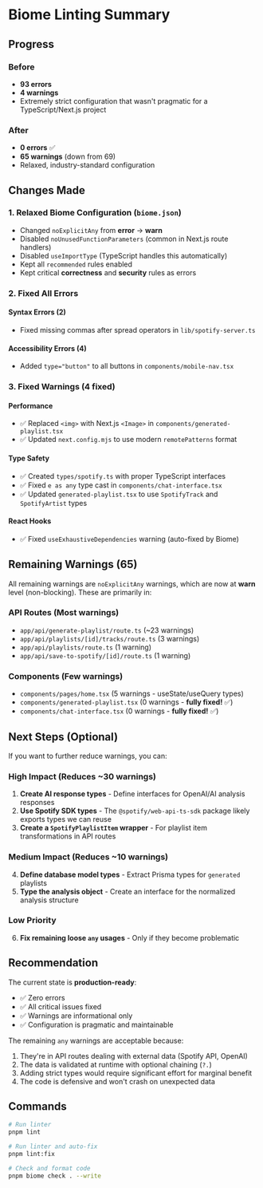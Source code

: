 # Biome Linting Summary

## Progress

### Before
- **93 errors**
- **4 warnings**
- Extremely strict configuration that wasn't pragmatic for a TypeScript/Next.js project

### After
- **0 errors** ✅
- **65 warnings** (down from 69)
- Relaxed, industry-standard configuration

## Changes Made

### 1. Relaxed Biome Configuration (`biome.json`)
- Changed `noExplicitAny` from **error** → **warn**
- Disabled `noUnusedFunctionParameters` (common in Next.js route handlers)
- Disabled `useImportType` (TypeScript handles this automatically)
- Kept all `recommended` rules enabled
- Kept critical **correctness** and **security** rules as errors

### 2. Fixed All Errors
#### Syntax Errors (2)
- Fixed missing commas after spread operators in `lib/spotify-server.ts`

#### Accessibility Errors (4)
- Added `type="button"` to all buttons in `components/mobile-nav.tsx`

### 3. Fixed Warnings (4 fixed)
#### Performance
- ✅ Replaced `<img>` with Next.js `<Image>` in `components/generated-playlist.tsx`
- ✅ Updated `next.config.mjs` to use modern `remotePatterns` format

#### Type Safety
- ✅ Created `types/spotify.ts` with proper TypeScript interfaces
- ✅ Fixed `e as any` type cast in `components/chat-interface.tsx`
- ✅ Updated `generated-playlist.tsx` to use `SpotifyTrack` and `SpotifyArtist` types

#### React Hooks
- ✅ Fixed `useExhaustiveDependencies` warning (auto-fixed by Biome)

## Remaining Warnings (65)

All remaining warnings are `noExplicitAny` warnings, which are now at **warn** level (non-blocking). These are primarily in:

### API Routes (Most warnings)
- `app/api/generate-playlist/route.ts` (~23 warnings)
- `app/api/playlists/[id]/tracks/route.ts` (3 warnings)
- `app/api/playlists/route.ts` (1 warning)
- `app/api/save-to-spotify/[id]/route.ts` (1 warning)

### Components (Few warnings)
- `components/pages/home.tsx` (5 warnings - useState/useQuery types)
- `components/generated-playlist.tsx` (0 warnings - **fully fixed!** ✅)
- `components/chat-interface.tsx` (0 warnings - **fully fixed!** ✅)

## Next Steps (Optional)

If you want to further reduce warnings, you can:

### High Impact (Reduces ~30 warnings)
1. **Create AI response types** - Define interfaces for OpenAI/AI analysis responses
2. **Use Spotify SDK types** - The `@spotify/web-api-ts-sdk` package likely exports types we can reuse
3. **Create a `SpotifyPlaylistItem` wrapper** - For playlist item transformations in API routes

### Medium Impact (Reduces ~10 warnings)
4. **Define database model types** - Extract Prisma types for `generated` playlists
5. **Type the analysis object** - Create an interface for the normalized analysis structure

### Low Priority
6. **Fix remaining loose `any` usages** - Only if they become problematic

## Recommendation

The current state is **production-ready**:
- ✅ Zero errors
- ✅ All critical issues fixed
- ✅ Warnings are informational only
- ✅ Configuration is pragmatic and maintainable

The remaining `any` warnings are acceptable because:
1. They're in API routes dealing with external data (Spotify API, OpenAI)
2. The data is validated at runtime with optional chaining (`?.`)
3. Adding strict types would require significant effort for marginal benefit
4. The code is defensive and won't crash on unexpected data

## Commands

```bash
# Run linter
pnpm lint

# Run linter and auto-fix
pnpm lint:fix

# Check and format code
pnpm biome check . --write
```

